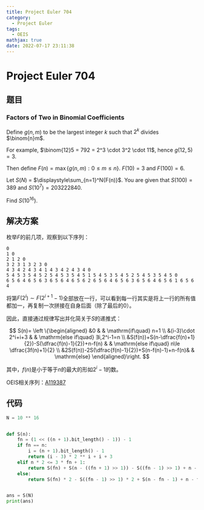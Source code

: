 ```yaml
---
title: Project Euler 704
category:
  - Project Euler
tags:
  - OEIS
mathjax: true
date: 2022-07-17 23:11:38
---
```


<escape><!-- more --></escape>

# Project Euler 704

## 题目

### Factors of Two in Binomial Coefficients

Define $g(n, m)$ to be the largest integer $k$ such that $2^k$ divides $\binom{n}m$.

For example, $\binom{12}5 = 792 = 2^3 \cdot 3^2 \cdot 11$, hence $g(12, 5) = 3$.

Then define $F(n) = \max \{ g(n, m) : 0 \le m \le n \}$. $F(10) = 3$ and $F(100) = 6$.

Let $S(N)$ = $\displaystyle\sum_{n=1}^N{F(n)}$. You are given that $S(100) = 389$ and $S(10^7) = 203222840$.

Find $S(10^{16})$.

## 解决方案

枚举$F$的前几项，观察到以下序列：

```
0
1 0
2 1 2 0
3 2 3 1 3 2 3 0
4 3 4 2 4 3 4 1 4 3 4 2 4 3 4 0
5 4 5 3 5 4 5 2 5 4 5 3 5 4 5 1 5 4 5 3 5 4 5 2 5 4 5 3 5 4 5 0
6 5 6 4 6 5 6 3 6 5 6 4 6 5 6 2 6 5 6 4 6 5 6 3 6 5 6 4 6 5 6 1 6 5 6 4
```

将第$F(2^i)\sim F(2^{i+1}-1)$全部放在一行，可以看到每一行其实是将上一行的所有值都加一，再复制一次拼接在自身后面（除了最后的$0$）。

因此，直接通过规律写出并化简关于$S$的递推式：

$$
S(n)=
\left \{\begin{aligned}
  &0 & & \mathrm{if\quad} n=1 \\
  &(i-3)\cdot 2^i+i+3 & & \mathrm{else if\quad} ∃i,2^i-1=n \\
  &S(f(n))+S(n-\dfrac{f(n)+1}{2})-S(\dfrac{f(n)-1}{2})+n-f(n) & & \mathrm{else if\quad} n\le \dfrac{3f(n)+1}{2} \\
  &2S(f(n))-2S(\dfrac{f(n)-1}{2})+S(n-f(n)-1)+n-f(n)& & \mathrm{else}
\end{aligned}\right.
$$

其中，$f(n)$是小于等于$n$的最大的形如$2^i-1$的数。

OEIS相关序列：[A119387](https://oeis.org/A119387)

## 代码

```py
N = 10 ** 16


def S(n):
    fn = (1 << ((n + 1).bit_length() - 1)) - 1
    if fn == n:
        i = (n + 1).bit_length() - 1
        return (i - 3) * 2 ** i + i + 3
    elif n * 2 <= 3 * fn + 1:
        return S(fn) + S(n - ((fn + 1) >> 1)) - S((fn - 1) >> 1) + n - fn
    else:
        return S(fn) * 2 - S((fn - 1) >> 1) * 2 + S(n - fn - 1) + n - fn


ans = S(N)
print(ans)

```
